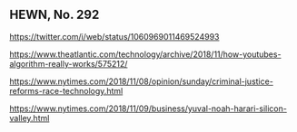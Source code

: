 ## HEWN, No. 292

https://twitter.com/i/web/status/1060969011469524993

https://www.theatlantic.com/technology/archive/2018/11/how-youtubes-algorithm-really-works/575212/

https://www.nytimes.com/2018/11/08/opinion/sunday/criminal-justice-reforms-race-technology.html

https://www.nytimes.com/2018/11/09/business/yuval-noah-harari-silicon-valley.html

